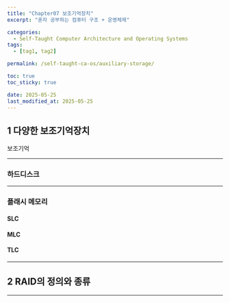 ```yaml
---
title: "Chapter07 보조기억장치"
excerpt: "혼자 공부하는 컴퓨터 구조 + 운영체제"

categories:
  - Self-Taught Computer Architecture and Operating Systems
tags:
  - [tag1, tag2]

permalink: /self-taught-ca-os/auxiliary-storage/

toc: true
toc_sticky: true

date: 2025-05-25
last_modified_at: 2025-05-25
---
```



## 1 다양한 보조기억장치

보조기억

***

### 하드디스크

***

### 플래시 메모리

#### SLC
#### MLC
#### TLC
***
  
## 2 RAID의 정의와 종류 

***
